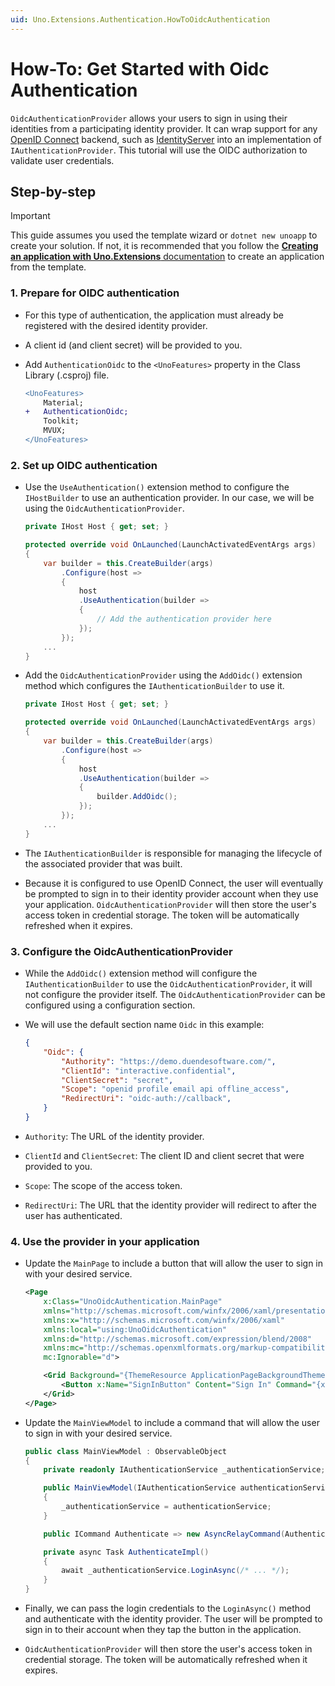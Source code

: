 ```yaml
---
uid: Uno.Extensions.Authentication.HowToOidcAuthentication
---
```

# How-To: Get Started with Oidc Authentication

`OidcAuthenticationProvider` allows your users to sign in using their identities from a participating identity provider. It can wrap support for any [OpenID Connect](https://openid.net/connect/) backend, such as [IdentityServer](https://duendesoftware.com/products/identityserver) into an implementation of `IAuthenticationProvider`. This tutorial will use the OIDC authorization to validate user credentials.

## Step-by-step

> [!IMPORTANT]
> This guide assumes you used the template wizard or `dotnet new unoapp` to create your solution. If not, it is recommended that you follow the [**Creating an application with Uno.Extensions** documentation](xref:Uno.Extensions.HowToGettingStarted) to create an application from the template.

### 1. Prepare for OIDC authentication

- For this type of authentication, the application must already be registered with the desired identity provider.

- A client id (and client secret) will be provided to you.

- Add `AuthenticationOidc` to the `<UnoFeatures>` property in the Class Library (.csproj) file.

    ```diff
    <UnoFeatures>
        Material;
    +   AuthenticationOidc;
        Toolkit;
        MVUX;
    </UnoFeatures>
    ```

### 2. Set up OIDC authentication

- Use the `UseAuthentication()` extension method to configure the `IHostBuilder` to use an authentication provider. In our case, we will be using the `OidcAuthenticationProvider`.

    ```csharp
    private IHost Host { get; set; }

    protected override void OnLaunched(LaunchActivatedEventArgs args)
    {
        var builder = this.CreateBuilder(args)
            .Configure(host =>
            {
                host
                .UseAuthentication(builder =>
                {
                    // Add the authentication provider here
                });
            });
        ...
    }
    ```

- Add the `OidcAuthenticationProvider` using the `AddOidc()` extension method which configures the `IAuthenticationBuilder` to use it.

    ```csharp
    private IHost Host { get; set; }

    protected override void OnLaunched(LaunchActivatedEventArgs args)
    {
        var builder = this.CreateBuilder(args)
            .Configure(host =>
            {
                host
                .UseAuthentication(builder =>
                {
                    builder.AddOidc();
                });
            });
        ...
    }
    ```

- The `IAuthenticationBuilder` is responsible for managing the lifecycle of the associated provider that was built.

- Because it is configured to use OpenID Connect, the user will eventually be prompted to sign in to their identity provider account when they use your application. `OidcAuthenticationProvider` will then store the user's access token in credential storage. The token will be automatically refreshed when it expires.

### 3. Configure the OidcAuthenticationProvider

- While the `AddOidc()` extension method will configure the `IAuthenticationBuilder` to use the `OidcAuthenticationProvider`, it will not configure the provider itself. The `OidcAuthenticationProvider` can be configured using a configuration section.

- We will use the default section name `Oidc` in this example:

    ```json
    {
        "Oidc": {
            "Authority": "https://demo.duendesoftware.com/",
            "ClientId": "interactive.confidential",
            "ClientSecret": "secret",
            "Scope": "openid profile email api offline_access",
            "RedirectUri": "oidc-auth://callback",
        }
    }
    ```

- `Authority`: The URL of the identity provider.

- `ClientId` and `ClientSecret`: The client ID and client secret that were provided to you.

- `Scope`: The scope of the access token.

- `RedirectUri`: The URL that the identity provider will redirect to after the user has authenticated.

### 4. Use the provider in your application

- Update the `MainPage` to include a button that will allow the user to sign in with your desired service.

    ```xml
    <Page
        x:Class="UnoOidcAuthentication.MainPage"
        xmlns="http://schemas.microsoft.com/winfx/2006/xaml/presentation"
        xmlns:x="http://schemas.microsoft.com/winfx/2006/xaml"
        xmlns:local="using:UnoOidcAuthentication"
        xmlns:d="http://schemas.microsoft.com/expression/blend/2008"
        xmlns:mc="http://schemas.openxmlformats.org/markup-compatibility/2006"
        mc:Ignorable="d">

        <Grid Background="{ThemeResource ApplicationPageBackgroundThemeBrush}">
            <Button x:Name="SignInButton" Content="Sign In" Command="{x:Bind ViewModel.Authenticate}" />
        </Grid>
    </Page>
    ```

- Update the `MainViewModel` to include a command that will allow the user to sign in with your desired service.

    ```csharp
    public class MainViewModel : ObservableObject
    {
        private readonly IAuthenticationService _authenticationService;

        public MainViewModel(IAuthenticationService authenticationService)
        {
            _authenticationService = authenticationService;
        }

        public ICommand Authenticate => new AsyncRelayCommand(AuthenticateImpl);

        private async Task AuthenticateImpl()
        {
            await _authenticationService.LoginAsync(/* ... */);
        }
    }
    ```

- Finally, we can pass the login credentials to the `LoginAsync()` method and authenticate with the identity provider. The user will be prompted to sign in to their account when they tap the button in the application.

- `OidcAuthenticationProvider` will then store the user's access token in credential storage. The token will be automatically refreshed when it expires.
